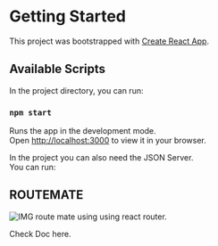 # Getting Started

This project was bootstrapped with [Create React App](https://github.com/facebook/create-react-app).

## Available Scripts

In the project directory, you can run:

### `npm start`

Runs the app in the development mode.\
Open [http://localhost:3000](http://localhost:3000) to view it in your browser.

In the project you can also need the JSON Server.\
You can run:

## ROUTEMATE
![IMG](https://i.ibb.co/jRHygr9/routemate-01.jpg)
route mate using using react router.

Check Doc here.